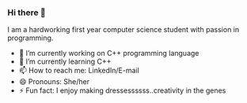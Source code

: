 ### Hi there 👋


I am a hardworking first year computer science student with passion in programming.  

- 🔭 I’m currently working on C++ programming language
- 🌱 I’m currently learning C++
- 📫 How to reach me: LinkedIn/E-mail
- 😄 Pronouns: She/her
- ⚡ Fun fact: I enjoy making dressessssss..creativity in the genes

